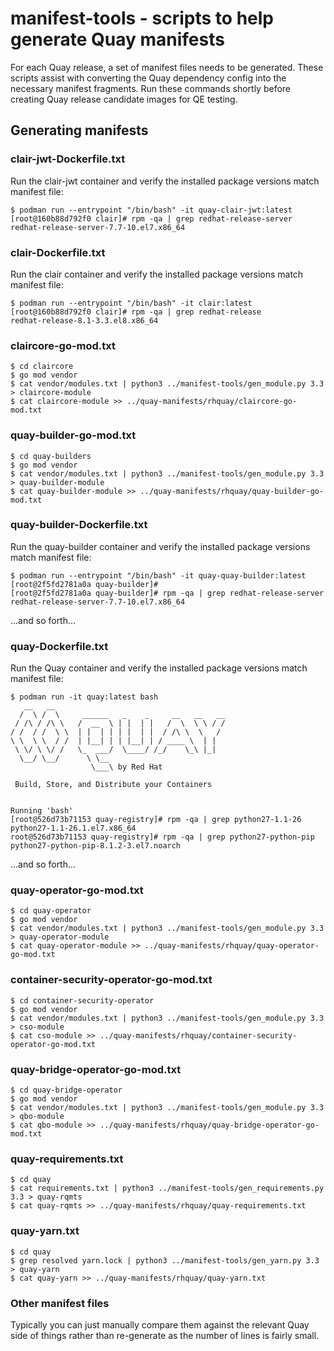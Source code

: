 # manifest-tools - scripts to help generate Quay manifests

For each Quay release, a set of manifest files needs to be generated.  These scripts assist with converting the Quay dependency config into the necessary manifest fragments.  Run these commands shortly before creating Quay release candidate images for QE testing.

## Generating manifests

### clair-jwt-Dockerfile.txt
Run the clair-jwt container and verify the installed package versions match manifest file:

    $ podman run --entrypoint "/bin/bash" -it quay-clair-jwt:latest
    [root@160b88d792f0 clair]# rpm -qa | grep redhat-release-server
    redhat-release-server-7.7-10.el7.x86_64


### clair-Dockerfile.txt
Run the clair container and verify the installed package versions match manifest file:

    $ podman run --entrypoint "/bin/bash" -it clair:latest
    [root@160b88d792f0 clair]# rpm -qa | grep redhat-release
    redhat-release-8.1-3.3.el8.x86_64


### claircore-go-mod.txt

    $ cd claircore
    $ go mod vendor
    $ cat vendor/modules.txt | python3 ../manifest-tools/gen_module.py 3.3 > claircore-module
    $ cat claircore-module >> ../quay-manifests/rhquay/claircore-go-mod.txt


### quay-builder-go-mod.txt

    $ cd quay-builders
    $ go mod vendor
    $ cat vendor/modules.txt | python3 ../manifest-tools/gen_module.py 3.3 > quay-builder-module
    $ cat quay-builder-module >> ../quay-manifests/rhquay/quay-builder-go-mod.txt

### quay-builder-Dockerfile.txt
Run the quay-builder container and verify the installed package versions match manifest file:

    $ podman run --entrypoint "/bin/bash" -it quay-quay-builder:latest 
    [root@2f5fd2781a0a quay-builder]# 
    [root@2f5fd2781a0a quay-builder]# rpm -qa | grep redhat-release-server
    redhat-release-server-7.7-10.el7.x86_64

...and so forth...

### quay-Dockerfile.txt

Run the Quay container and verify the installed package versions match manifest file:

    $ podman run -it quay:latest bash 
       __   __
      /  \ /  \     ______   _    _     __   __   __
     / /\ / /\ \   /  __  \ | |  | |   /  \  \ \ / /
    / /  / /  \ \  | |  | | | |  | |  / /\ \  \   /
    \ \  \ \  / /  | |__| | | |__| | / ____ \  | |
     \ \/ \ \/ /   \_  ___/  \____/ /_/    \_\ |_|
      \__/ \__/      \ \__
                      \___\ by Red Hat

     Build, Store, and Distribute your Containers


    Running 'bash'
    [root@526d73b71153 quay-registry]# rpm -qa | grep python27-1.1-26
    python27-1.1-26.1.el7.x86_64
    root@526d73b71153 quay-registry]# rpm -qa | grep python27-python-pip
    python27-python-pip-8.1.2-3.el7.noarch

...and so forth...

### quay-operator-go-mod.txt

    $ cd quay-operator
    $ go mod vendor
    $ cat vendor/modules.txt | python3 ../manifest-tools/gen_module.py 3.3 > quay-operator-module
    $ cat quay-operator-module >> ../quay-manifests/rhquay/quay-operator-go-mod.txt


### container-security-operator-go-mod.txt

    $ cd container-security-operator
    $ go mod vendor
    $ cat vendor/modules.txt | python3 ../manifest-tools/gen_module.py 3.3 > cso-module
    $ cat cso-module >> ../quay-manifests/rhquay/container-security-operator-go-mod.txt


### quay-bridge-operator-go-mod.txt

    $ cd quay-bridge-operator
    $ go mod vendor
    $ cat vendor/modules.txt | python3 ../manifest-tools/gen_module.py 3.3 > qbo-module
    $ cat qbo-module >> ../quay-manifests/rhquay/quay-bridge-operator-go-mod.txt


### quay-requirements.txt

    $ cd quay
    $ cat requirements.txt | python3 ../manifest-tools/gen_requirements.py 3.3 > quay-rqmts
    $ cat quay-rqmts >> ../quay-manifests/rhquay/quay-requirements.txt


### quay-yarn.txt

    $ cd quay
    $ grep resolved yarn.lock | python3 ../manifest-tools/gen_yarn.py 3.3 > quay-yarn
    $ cat quay-yarn >> ../quay-manifests/rhquay/quay-yarn.txt


### Other manifest files
Typically you can just manually compare them against the relevant Quay side of things rather than re-generate as the number of lines is fairly small.
